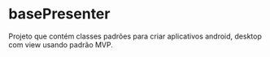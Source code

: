 # basePresenter
Projeto que contém classes padrões para criar aplicativos android, desktop com view usando padrão MVP.
